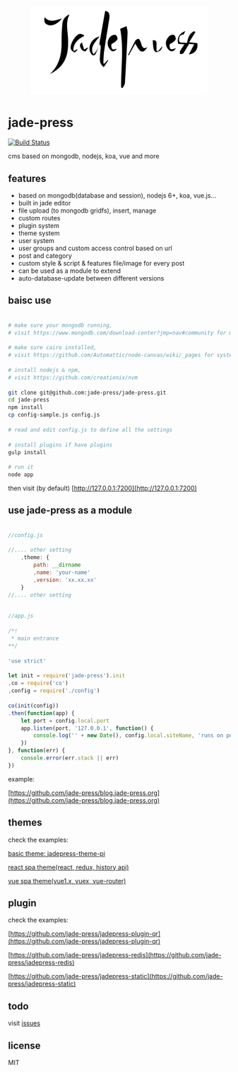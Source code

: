 <h1 align="center">
    <img src="https://raw.githubusercontent.com/jade-press/jade-press.org/master/public/jade-press-logo.png", alt="" />
</h1>

# jade-press

[![Build Status](https://travis-ci.org/jade-press/jade-press.svg?branch=master)](https://travis-ci.org/jade-press/jade-press)

cms based on mongodb, nodejs, koa, vue and more

## features

- based on mongodb(database and session), nodejs 6+, koa, vue.js...
- built in jade editor
- file upload (to mongodb gridfs), insert, manage
- custom routes
- plugin system
- theme system
- user system
- user groups and custom access control based on url
- post and category
- custom style & script & features file/image for every post
- can be used as a module to extend
- auto-database-update between different versions

## baisc use
```bash

# make sure your mongodb running,
# visit https://www.mongodb.com/download-center?jmp=nav#community for more info

# make sure cairo installed,
# visit https://github.com/Automattic/node-canvas/wiki/_pages for system spec

# install nodejs & npm,
# visit https://github.com/creationix/nvm

git clone git@github.com:jade-press/jade-press.git
cd jade-press
npm install
cp config-sample.js config.js

# read and edit config.js to define all the settings 

# install plugins if have plugins
gulp install

# run it
node app

```

then visit (by default) [http://127.0.0.1:7200](http://127.0.0.1:7200)

## use jade-press as a module

```javascript

//config.js

//.... other setting
    ,theme: {
        path: __dirname
        ,name: 'your-name'
        ,version: 'xx.xx.xx'
    }
//.... other setting

```

```javascript

//app.js

/*!
 * main entrance
**/

'use strict'

let init = require('jade-press').init
,co = require('co')
,config = require('./config')

co(init(config))
.then(function(app) {
    let port = config.local.port
    app.listen(port, '127.0.0.1', function() {
        console.log('' + new Date(), config.local.siteName, 'runs on port', port)
    })
}, function(err) {
    console.error(err.stack || err)
})

```

example:

[https://github.com/jade-press/blog.jade-press.org](https://github.com/jade-press/blog.jade-press.org)

## themes
check the examples:

[basic theme: jadepress-theme-pi](https://github.com/jade-press/jadepress-theme-pi)

[react spa theme(react, redux, history api)](https://github.com/jade-press/jadepress-react-spa)

[vue spa theme(vue1.x, vuex, vue-router)](https://github.com/jade-press/jadepress-vue-spa)

## plugin
check the examples:

[https://github.com/jade-press/jadepress-plugin-qr](https://github.com/jade-press/jadepress-plugin-qr)

[https://github.com/jade-press/jadepress-redis](https://github.com/jade-press/jadepress-redis)

[https://github.com/jade-press/jadepress-static](https://github.com/jade-press/jadepress-static)

## todo

visit [issues](https://github.com/jade-press/jade-press/issues)

## license
MIT

